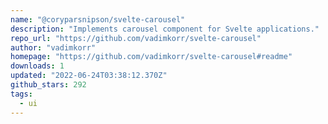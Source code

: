 ```yaml
---
name: "@coryparsnipson/svelte-carousel"
description: "Implements carousel component for Svelte applications."
repo_url: "https://github.com/vadimkorr/svelte-carousel"
author: "vadimkorr"
homepage: "https://github.com/vadimkorr/svelte-carousel#readme"
downloads: 1
updated: "2022-06-24T03:38:12.370Z"
github_stars: 292
tags: 
  - ui
---
```

